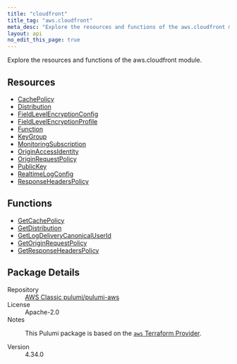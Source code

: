 ```yaml
---
title: "cloudfront"
title_tag: "aws.cloudfront"
meta_desc: "Explore the resources and functions of the aws.cloudfront module."
layout: api
no_edit_this_page: true
---
```


<!-- WARNING: this file was generated by Pulumi Docs Generator. -->
<!-- Do not edit by hand unless you're certain you know what you are doing! -->

Explore the resources and functions of the aws.cloudfront module.

<h2 id="resources">Resources</h2>
<ul class="api">
    <li><a href="cachepolicy/" title="CachePolicy"><span class="api-symbol api-symbol--resource"></span>CachePolicy</a></li>
    <li><a href="distribution/" title="Distribution"><span class="api-symbol api-symbol--resource"></span>Distribution</a></li>
    <li><a href="fieldlevelencryptionconfig/" title="FieldLevelEncryptionConfig"><span class="api-symbol api-symbol--resource"></span>FieldLevelEncryptionConfig</a></li>
    <li><a href="fieldlevelencryptionprofile/" title="FieldLevelEncryptionProfile"><span class="api-symbol api-symbol--resource"></span>FieldLevelEncryptionProfile</a></li>
    <li><a href="function/" title="Function"><span class="api-symbol api-symbol--resource"></span>Function</a></li>
    <li><a href="keygroup/" title="KeyGroup"><span class="api-symbol api-symbol--resource"></span>KeyGroup</a></li>
    <li><a href="monitoringsubscription/" title="MonitoringSubscription"><span class="api-symbol api-symbol--resource"></span>MonitoringSubscription</a></li>
    <li><a href="originaccessidentity/" title="OriginAccessIdentity"><span class="api-symbol api-symbol--resource"></span>OriginAccessIdentity</a></li>
    <li><a href="originrequestpolicy/" title="OriginRequestPolicy"><span class="api-symbol api-symbol--resource"></span>OriginRequestPolicy</a></li>
    <li><a href="publickey/" title="PublicKey"><span class="api-symbol api-symbol--resource"></span>PublicKey</a></li>
    <li><a href="realtimelogconfig/" title="RealtimeLogConfig"><span class="api-symbol api-symbol--resource"></span>RealtimeLogConfig</a></li>
    <li><a href="responseheaderspolicy/" title="ResponseHeadersPolicy"><span class="api-symbol api-symbol--resource"></span>ResponseHeadersPolicy</a></li>
</ul>

<h2 id="functions">Functions</h2>
<ul class="api">
    <li><a href="getcachepolicy/" title="GetCachePolicy"><span class="api-symbol api-symbol--function"></span>GetCachePolicy</a></li>
    <li><a href="getdistribution/" title="GetDistribution"><span class="api-symbol api-symbol--function"></span>GetDistribution</a></li>
    <li><a href="getlogdeliverycanonicaluserid/" title="GetLogDeliveryCanonicalUserId"><span class="api-symbol api-symbol--function"></span>GetLogDeliveryCanonicalUserId</a></li>
    <li><a href="getoriginrequestpolicy/" title="GetOriginRequestPolicy"><span class="api-symbol api-symbol--function"></span>GetOriginRequestPolicy</a></li>
    <li><a href="getresponseheaderspolicy/" title="GetResponseHeadersPolicy"><span class="api-symbol api-symbol--function"></span>GetResponseHeadersPolicy</a></li>
</ul>

<h2 id="package-details">Package Details</h2>
<dl class="package-details">
	<dt>Repository</dt>
	<dd><a href="https://github.com/pulumi/pulumi-aws">AWS Classic pulumi/pulumi-aws</a></dd>
	<dt>License</dt>
	<dd>Apache-2.0</dd>
	<dt>Notes</dt>
	<dd><p>This Pulumi package is based on the <a href="https://github.com/hashicorp/terraform-provider-aws"><code>aws</code> Terraform Provider</a>.</p>
</dd>
	<dt>Version</dt>
	<dd>4.34.0</dd>
</dl>

